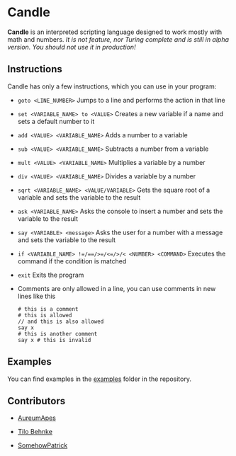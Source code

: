 # Candle

**Candle** is an interpreted scripting language designed to work mostly with math and numbers. *It is not feature, nor Turing complete and is still in alpha version. You should not use it in production!*

## Instructions

Candle has only a few instructions, which you can use in your program:

- `goto <LINE_NUMBER>` Jumps to a line and performs the action in that line

- `set <VARIABLE_NAME> to <VALUE>` Creates a new variable if a name and sets a default number to it

- `add <VALUE> <VARIABLE_NAME>` Adds a number to a variable

- `sub <VALUE> <VARIABLE_NAME>` Subtracts a number from a variable

- `mult <VALUE> <VARIABLE_NAME>` Multiplies a variable by a number

- `div <VALUE> <VARIABLE_NAME>` Divides a variable by a number

- `sqrt <VARIABLE_NAME> <VALUE/VARIABLE>` Gets the square root of a variable and sets the variable to the result

- `ask <VARIABLE_NAME>` Asks the console to insert a number and sets the variable to the result

- `say <VARIABLE> <message>` Asks the user for a number with a message and sets the variable to the result

- `if <VARIABLE_NAME> !=/==/>=/<=/>/< <NUMBER> <COMMAND>` Executes the command if the condition is matched

- `exit` Exits the program

- Comments are only allowed in a line, you can use comments in new lines like this
  
  ```
  # this is a comment
  # this is allowed
  // and this is also allowed
  say x
  # this is another comment
  say x # this is invalid
  ```

## Examples

You can find examples in the [examples](examples/)  folder in the repository.

## Contributors

- [AureumApes](https://github.com/AureumApes)

- [Tilo Behnke](https://github.com/TUBS1001)

- [SomehowPatrick](https://github.com/SomehowPatrick)
